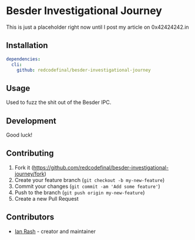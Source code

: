 # Besder Investigational Journey

This is just a placeholder right now until I post my article on 0x42424242.in

## Installation

```yaml
dependencies:
  cli:
    github: redcodefinal/besder-investigational-journey
```

## Usage

Used to fuzz the shit out of the Besder IPC.

## Development

Good luck!

## Contributing

1. Fork it (<https://github.com/redcodefinal/besder-investigational-journey/fork>)
2. Create your feature branch (`git checkout -b my-new-feature`)
3. Commit your changes (`git commit -am 'Add some feature'`)
4. Push to the branch (`git push origin my-new-feature`)
5. Create a new Pull Request

## Contributors

- [Ian Rash](https://github.com/your-github-user) - creator and maintainer

